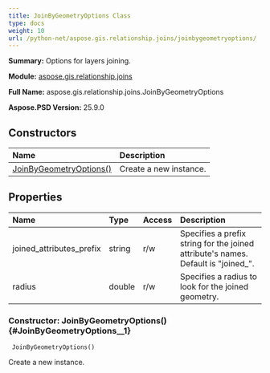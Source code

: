 ```yaml
---
title: JoinByGeometryOptions Class
type: docs
weight: 10
url: /python-net/aspose.gis.relationship.joins/joinbygeometryoptions/
---
```


**Summary:** Options for layers joining.

**Module:** [aspose.gis.relationship.joins](/psd/python-net/aspose.gis.relationship.joins/)

**Full Name:** aspose.gis.relationship.joins.JoinByGeometryOptions

**Aspose.PSD Version:** 25.9.0

## **Constructors**
| **Name** | **Description** |
| :- | :- |
| [JoinByGeometryOptions()](#JoinByGeometryOptions__1) | Create a new instance. |
## **Properties**
| **Name** | **Type** | **Access** | **Description** |
| :- | :- | :- | :- |
| joined_attributes_prefix | string | r/w | Specifies a prefix string for the joined attribute's names. Default is "joined_". |
| radius | double | r/w | Specifies a radius to look for the joined geometry. |


### Constructor: JoinByGeometryOptions() {#JoinByGeometryOptions__1}


```
 JoinByGeometryOptions() 
```

Create a new instance.


